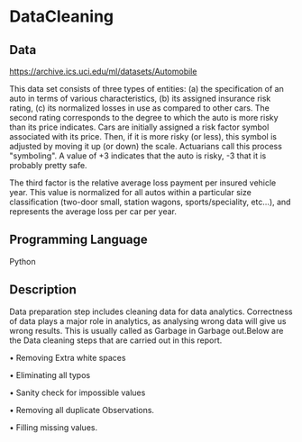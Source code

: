 # DataCleaning

## Data

https://archive.ics.uci.edu/ml/datasets/Automobile

This data set consists of three types of entities: (a) the specification of an auto in terms of various characteristics, (b) its assigned insurance risk rating, (c) its normalized losses in use as compared to other cars. The second rating corresponds to the degree to which the auto is more risky than its price indicates. Cars are initially assigned a risk factor symbol associated with its price. Then, if it is more risky (or less), this symbol is adjusted by moving it up (or down) the scale. Actuarians call this process "symboling". A value of +3 indicates that the auto is risky, -3 that it is probably pretty safe.

The third factor is the relative average loss payment per insured vehicle year. This value is normalized for all autos within a particular size classification (two-door small, station wagons, sports/speciality, etc...), and represents the average loss per car per year.

## Programming Language

Python

## Description

Data preparation step includes cleaning data for data analytics. Correctness of data plays a major role in analytics, as analysing wrong data will give us wrong results. This is usually called as Garbage in Garbage out.Below are the Data cleaning steps that are carried out in this report.

• Removing Extra white spaces

• Eliminating all typos

• Sanity check for impossible values

• Removing all duplicate Observations.

• Filling missing values.
